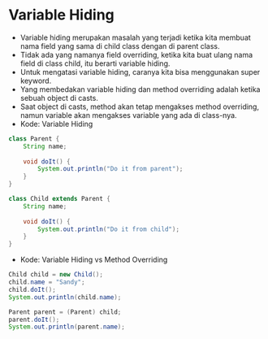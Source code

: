 # Variable Hiding
- Variable hiding merupakan masalah yang terjadi ketika kita membuat nama field yang sama di child class dengan di parent class.
- Tidak ada yang namanya field overriding, ketika kita buat ulang nama field di class child, itu berarti variable hiding.
- Untuk mengatasi variable hiding, caranya kita bisa menggunakan super keyword.
- Yang membedakan variable hiding dan method overriding adalah ketika sebuah object di casts.
- Saat object di casts, method akan tetap mengakses method overriding, namun variable akan mengakses variable yang ada di class-nya.
- Kode: Variable Hiding
```java
class Parent {
    String name;
    
    void doIt() {
        System.out.println("Do it from parent");
    }
}

class Child extends Parent {
    String name;
    
    void doIt() {
        System.out.println("Do it from child");
    }
}
```
- Kode: Variable Hiding vs Method Overriding
```java
Child child = new Child();
child.name = "Sandy";
child.doIt();
System.out.println(child.name);

Parent parent = (Parent) child;
parent.doIt();
System.out.println(parent.name);
```